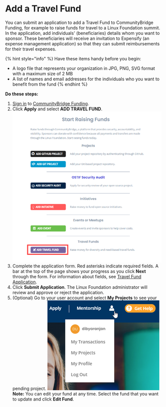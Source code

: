 # Add a Travel Fund

You can submit an application to add a Travel Fund to CommunityBridge Funding, for example to raise funds for travel to a Linux Foundation summit. In the application, add individuals' \(beneficiaries\) details whom you want to sponsor. These beneficiaries will receive an invitation to Expensify \(an expense management application\) so that they can submit reimbursements for their travel expenses.

{% hint style="info" %}
Have these items handy before you begin:

* A logo file that represents your organization in JPG, PNG, SVG format with a maximum size of 2 MB
* A list of names and email addresses for the individuals who you want to benefit from the fund
{% endhint %}

**Do these steps:**

1. [Sign in](../../../sso/sign-in/) to [CommunityBridge Funding](https://funding.communitybridge.org/).
2. Click **Apply** and select **ADD TRAVEL FUND**.  ![](../../../.gitbook/assets/add-travel-fund.png) 
3. Complete the application form. Red asterisks indicate required fields. A bar at the top of the page shows your progress as you click **Next** through the form. For information about fields, see [Travel Fund Application](../travel-fund-application.md).
4. Click **Submit Application**. The Linux Foundation administrator will review and approve or reject the application.
5. \(Optional\) Go to your user account and select **My Projects** to see your pending project.  ![](../../../.gitbook/assets/7418559.png)  **Note:** You can edit your fund at any time. Select the fund that you want to update and click **Edit Fund**.

